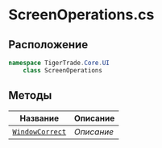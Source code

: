 
# ScreenOperations.cs
## Расположение
```csharp
namespace TigerTrade.Core.UI  
    class ScreenOperations
```

## Методы
| Название | Описание |
| --- | --- |
| [`WindowCorrect`](./Методы/WindowCorrect.md) | *Описание* |
